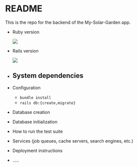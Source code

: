 # README

This is the repo for the backend of the My-Solar-Garden app.


* Ruby version

    ![](https://img.shields.io/badge/Ruby-2.5.3-orange)
* Rails version

    ![](https://img.shields.io/badge/Rails-5.2.4-informational?style=flat&logo=<LOGO_NAME>&logoColor=white&color=2bbc8a)

* System dependencies
    -

* Configuration
    - `bundle install`
    - `rails db:{create,migrate}`

* Database creation

* Database initialization

* How to run the test suite

* Services (job queues, cache servers, search engines, etc.)

* Deployment instructions

* .....
